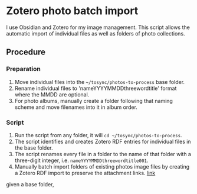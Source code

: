# Zotero photo batch import

I use Obsidian and Zotero for my image management. This script allows the automatic import of individual files as well as folders of photo collections. 

## Procedure

### Preparation

1. Move individual files into the `~/tosync/photos-to-process` base folder.
1. Rename individual files to 'nameYYYYMMDDthreewordtitle' format where the MMDD are optional. 
1. For photo albums, manually create a folder following that naming scheme and move filenames into it in album order. 

### Script

1. Run the script from any folder, it will `cd ~/tosync/photos-to-process`. 
1. The script identifies and creates Zotero RDF entries for individual files in the base folder.
1. The script renames every file in a folder to the name of that folder with a three-digit integer, i.e. `nameYYYYMMDDthreewordtitle001`.
1. Manually batch import folders of existing photos image files by creating a Zotero RDF import to preserve the 
attachment links. [link](2-zotero-photos-import)

given a base folder,


